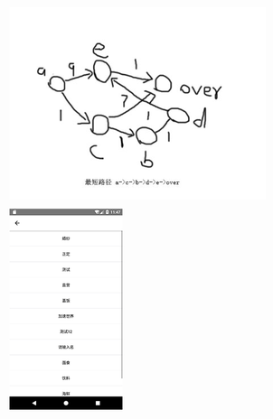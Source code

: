 ![img](https://github.com/chosecode/leetcode/blob/master/%E4%B8%80%E4%BA%9B%E7%AE%97%E6%B3%95%E7%9A%84%E5%AD%A6%E4%B9%A0%E8%AE%B0%E5%BD%95%E5%92%8C%E5%85%B7%E4%BD%93%E8%AE%B2%E8%A7%A3/dijkstra.jpg)

![im1](https://github.com/chosecode/react-native-chose-and-checkbox-component/blob/master/2.png)
